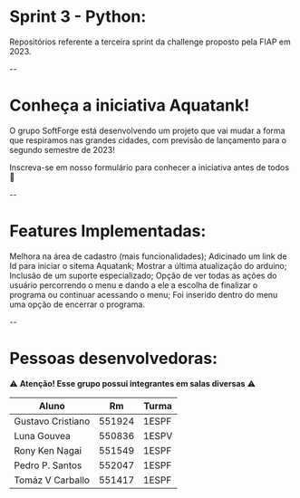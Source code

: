 # Sprint 3 - Python:
Repositórios referente a terceira sprint da challenge proposto pela FIAP em 2023.

--

# Conheça a iniciativa Aquatank!
O grupo SoftForge está desenvolvendo um projeto que vai mudar a forma que respiramos nas grandes cidades, com previsão de lançamento para o segundo semestre de 2023!

Inscreva-se em nosso formulário para conhecer a iniciativa antes de todos 🚀

--

# Features Implementadas:
Melhora na área de cadastro (mais funcionalidades);
Adicinado um link de Id para iniciar o sitema Aquatank;
Mostrar a última atualização do arduino;
Inclusão de um suporte especializado;
Opção de ver todas as ações do usuário percorrendo o menu e dando a ele a escolha de finalizar o programa ou continuar acessando o menu;
Foi inserido dentro do menu uma opção de encerrar o programa.

--

# Pessoas desenvolvedoras:

⚠ **Atenção! Esse grupo possui integrantes em salas diversas** ⚠

| Aluno  | Rm |  Turma |
| ----------------- | ------------- |---------|
| Gustavo Cristiano | 551924  |1ESPF|
| Luna Gouvea  | 550836  |1ESPV|
| Rony Ken Nagai  | 551549  |1ESPF|
| Pedro P. Santos| 552047  |1ESPF|
| Tomáz V Carballo | 551417  |1ESPF|